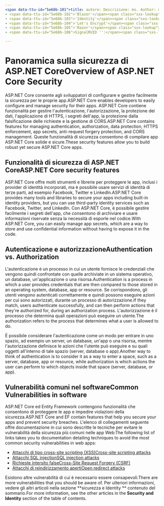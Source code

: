 ```yaml
---
<span data-ttu-id="5e68b-101">title: autore: Descrizione: ms. Author: ms. Custom: ms. Date: No-loc:</span><span class="sxs-lookup"><span data-stu-id="5e68b-101">title: author: description: ms.author: ms.custom: ms.date: no-loc:</span></span>
- <span data-ttu-id="5e68b-102">'Blazor'</span><span class="sxs-lookup"><span data-stu-id="5e68b-102">'Blazor'</span></span>
- <span data-ttu-id="5e68b-103">'Identity'</span><span class="sxs-lookup"><span data-stu-id="5e68b-103">'Identity'</span></span>
- <span data-ttu-id="5e68b-104">'Let's Encrypt'</span><span class="sxs-lookup"><span data-stu-id="5e68b-104">'Let's Encrypt'</span></span>
- <span data-ttu-id="5e68b-105">'Razor'</span><span class="sxs-lookup"><span data-stu-id="5e68b-105">'Razor'</span></span>
- <span data-ttu-id="5e68b-106">SignalRUID '':</span><span class="sxs-lookup"><span data-stu-id="5e68b-106">'SignalR' uid:</span></span> 

---
```

# <a name="overview-of-aspnet-core-security"></a><span data-ttu-id="5e68b-107">Panoramica sulla sicurezza di ASP.NET Core</span><span class="sxs-lookup"><span data-stu-id="5e68b-107">Overview of ASP.NET Core Security</span></span>

<span data-ttu-id="5e68b-108">ASP.NET Core consente agli sviluppatori di configurare e gestire facilmente la sicurezza per le proprie app.</span><span class="sxs-lookup"><span data-stu-id="5e68b-108">ASP.NET Core enables developers to easily configure and manage security for their apps.</span></span> <span data-ttu-id="5e68b-109">ASP.NET Core contiene funzionalità per gestire l'autenticazione, l'autorizzazione, la protezione dei dati, l'applicazione di HTTPS, i segreti dell'app, la protezione dalla falsificazione delle richieste e la gestione di CORS.</span><span class="sxs-lookup"><span data-stu-id="5e68b-109">ASP.NET Core contains features for managing authentication, authorization, data protection, HTTPS enforcement, app secrets, anti-request forgery protection, and CORS management.</span></span> <span data-ttu-id="5e68b-110">Queste funzionalità di sicurezza consentono di compilare app ASP.NET Core solide e sicure.</span><span class="sxs-lookup"><span data-stu-id="5e68b-110">These security features allow you to build robust yet secure ASP.NET Core apps.</span></span>

## <a name="aspnet-core-security-features"></a><span data-ttu-id="5e68b-111">Funzionalità di sicurezza di ASP.NET Core</span><span class="sxs-lookup"><span data-stu-id="5e68b-111">ASP.NET Core security features</span></span>

<span data-ttu-id="5e68b-112">ASP.NET Core offre molti strumenti e librerie per proteggere le app, inclusi i provider di identità incorporati, ma è possibile usare servizi di identità di terze parti, ad esempio Facebook, Twitter e LinkedIn.</span><span class="sxs-lookup"><span data-stu-id="5e68b-112">ASP.NET Core provides many tools and libraries to secure your apps including built-in identity providers, but you can use third-party identity services such as Facebook, Twitter, and LinkedIn.</span></span> <span data-ttu-id="5e68b-113">Con ASP.NET Core, è possibile gestire facilmente i segreti dell'app, che consentono di archiviare e usare informazioni riservate senza la necessità di esporle nel codice.</span><span class="sxs-lookup"><span data-stu-id="5e68b-113">With ASP.NET Core, you can easily manage app secrets, which are a way to store and use confidential information without having to expose it in the code.</span></span>

## <a name="authentication-vs-authorization"></a><span data-ttu-id="5e68b-114">Autenticazione e autorizzazione</span><span class="sxs-lookup"><span data-stu-id="5e68b-114">Authentication vs. Authorization</span></span>

<span data-ttu-id="5e68b-115">L'autenticazione è un processo in cui un utente fornisce le credenziali che vengono quindi confrontate con quelle archiviate in un sistema operativo, un database, un'applicazione o una risorsa.</span><span class="sxs-lookup"><span data-stu-id="5e68b-115">Authentication is a process in which a user provides credentials that are then compared to those stored in an operating system, database, app or resource.</span></span> <span data-ttu-id="5e68b-116">Se corrispondono, gli utenti vengono autenticati correttamente e quindi possono eseguire azioni per cui sono autorizzati, durante un processo di autorizzazione.</span><span class="sxs-lookup"><span data-stu-id="5e68b-116">If they match, users authenticate successfully, and can then perform actions that they're authorized for, during an authorization process.</span></span> <span data-ttu-id="5e68b-117">L'autorizzazione è il processo che determina quali operazioni può eseguire un utente.</span><span class="sxs-lookup"><span data-stu-id="5e68b-117">The authorization refers to the process that determines what a user is allowed to do.</span></span>

<span data-ttu-id="5e68b-118">È possibile considerare l'autenticazione come un modo per entrare in uno spazio, ad esempio un server, un database, un'app o una risorsa, mentre l'autorizzazione definisce le azioni che l'utente può eseguire e su quali oggetti all'interno di tale spazio (server, database o app).</span><span class="sxs-lookup"><span data-stu-id="5e68b-118">Another way to think of authentication is to consider it as a way to enter a space, such as a server, database, app or resource, while authorization is which actions the user can perform to which objects inside that space (server, database, or app).</span></span>

## <a name="common-vulnerabilities-in-software"></a><span data-ttu-id="5e68b-119">Vulnerabilità comuni nel software</span><span class="sxs-lookup"><span data-stu-id="5e68b-119">Common Vulnerabilities in software</span></span>

<span data-ttu-id="5e68b-120">ASP.NET Core ed Entity Framework contengono funzionalità che consentono di proteggere le app e impedire violazioni della sicurezza.</span><span class="sxs-lookup"><span data-stu-id="5e68b-120">ASP.NET Core and EF contain features that help you secure your apps and prevent security breaches.</span></span> <span data-ttu-id="5e68b-121">L'elenco di collegamenti seguente offre documentazione in cui sono descritte le tecniche per evitare le vulnerabilità della sicurezza più comuni nelle app Web:</span><span class="sxs-lookup"><span data-stu-id="5e68b-121">The following list of links takes you to documentation detailing techniques to avoid the most common security vulnerabilities in web apps:</span></span>

* [<span data-ttu-id="5e68b-122">Attacchi di tipo cross-site scripting (XSS)</span><span class="sxs-lookup"><span data-stu-id="5e68b-122">Cross-site scripting attacks</span></span>](xref:security/cross-site-scripting)
* [<span data-ttu-id="5e68b-123">Attacchi SQL injection</span><span class="sxs-lookup"><span data-stu-id="5e68b-123">SQL injection attacks</span></span>](/ef/core/querying/raw-sql)
* [<span data-ttu-id="5e68b-124">Richieste intersito false</span><span class="sxs-lookup"><span data-stu-id="5e68b-124">Cross-Site Request Forgery (CSRF)</span></span>](xref:security/anti-request-forgery)
* [<span data-ttu-id="5e68b-125">Attacchi di reindirizzamento aperti</span><span class="sxs-lookup"><span data-stu-id="5e68b-125">Open redirect attacks</span></span>](xref:security/preventing-open-redirects)

<span data-ttu-id="5e68b-126">Esistono altre vulnerabilità di cui è necessario essere consapevoli.</span><span class="sxs-lookup"><span data-stu-id="5e68b-126">There are more vulnerabilities that you should be aware of.</span></span> <span data-ttu-id="5e68b-127">Per ulteriori informazioni, vedere gli altri articoli nella sezione \*\*sicurezza e Identity \*\* contenuto del sommario.</span><span class="sxs-lookup"><span data-stu-id="5e68b-127">For more information, see the other articles in the **Security and Identity** section of the table of contents.</span></span>
